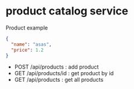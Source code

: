 # product catalog service

Product example

```json
{
  "name": "asas",
  "price": 1.2
}

```

* POST /api/products : add product
* GET /api/products/id : get product by id
* GET /api/products : get all products